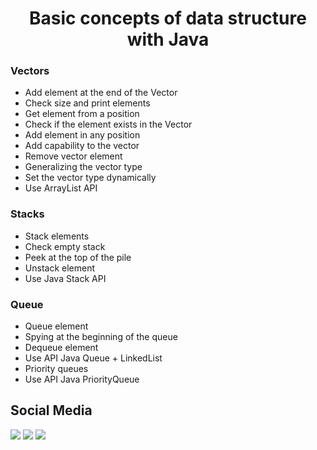 <h1 align="center">Basic concepts of data structure with Java</h1>

### Vectors
- Add element at the end of the Vector
- Check size and print elements
- Get element from a position
- Check if the element exists in the Vector
- Add element in any position
- Add capability to the vector
- Remove vector element
- Generalizing the vector type
- Set the vector type dynamically
- Use ArrayList API

### Stacks
- Stack elements
- Check empty stack
- Peek at the top of the pile
- Unstack element
- Use Java Stack API

### Queue
- Queue element
- Spying at the beginning of the queue
- Dequeue element
- Use API Java Queue + LinkedList
- Priority queues
- Use API Java PriorityQueue

## Social Media
[<img src="https://img.shields.io/badge/twitter-%231DA1F2.svg?&style=for-the-badge&logo=twitter&logoColor=white" />](https://twitter.com/jairosilva2005)
[<img src = "https://img.shields.io/badge/instagram-%23E4405F.svg?&style=for-the-badge&logo=instagram&logoColor=white">](https://www.instagram.com/fortal.2k5/)
[<img src = "https://img.shields.io/badge/facebook-%231877F2.svg?&style=for-the-badge&logo=facebook&logoColor=white">](https://www.facebook.com/jairo.holanda.7330)
